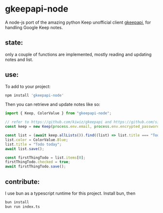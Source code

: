 # gkeepapi-node

A node-js port of the amazing python Keep unofficial client [gkeepapi](https://github.com/kiwiz/gkeepapi), for handling Google Keep notes.

## state:

only a couple of functions are implemented, mostly reading and updating notes and list.

## use:

To add to your project:

```bash
npm install 'gkeepapi-node'
```

Then you can retrieve and update notes like so:

```typescript
import { Keep, ColorValue } from "gkeepapi-node";

// refer to https://github.com/kiwiz/gkeepapi and https://github.com/simon-weber/gpsoauth on how to get the master_token/encrypted_password for your account
const keep = new Keep(process.env.email, process.env.encrypted_password);

const list = (await keep.allLists()).find((list) => list.title === "Todos");
list.color = ColorValue.Blue;
list.title = "Todo today";
await list.save();

const firstThingTodo = list.items[0];
firstThingTodo.checked = true;
await firstThingTodo.save();
```

## contribute:

I use bun as a typescript runtime for this project. Install bun, then

```bash
bun install
bun run index.ts
```
